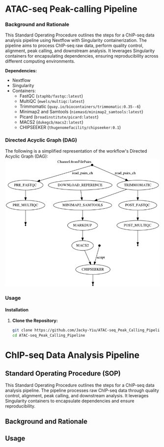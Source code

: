 # ATAC-seq Peak-calling Pipeline

### Background and Rationale
This Standard Operating Procedure outlines the steps for a ChIP-seq data analysis pipeline using Nextflow with Singularity containerization. The pipeline aims to process ChIP-seq raw data, perform quality control, alignment, peak calling, and downstream analysis. It leverages Singularity containers for encapsulating dependencies, ensuring reproducibility across different computing environments.

**Dependencies:**
- Nextflow
- Singularity
- Containers:
  - FastQC (`staphb/fastqc:latest`)
  - MultiQC (`ewels/multiqc:latest`)
  - Trimmomatic (`quay.io/biocontainers/trimmomatic:0.35--6`)
  - Minimap2 and Samtools (`niemasd/minimap2_samtools:latest`)
  - Picard (`broadinstitute/picard:latest`)
  - MACS2 (`dukegcb/macs2:latest`)
  - CHIPSEEKER (`thugenomefacility/chipseeker:0.1`)

### Directed Acyclic Graph (DAG)
The following is a simplified representation of the workflow's Directed Acyclic Graph (DAG):
![DAG](dag.png)

### Usage

#### Installation

1. **Clone the Repository:**
   ```bash
   git clone https://github.com/Jacky-Yiu/ATAC-seq_Peak_Calling_Pipeline.git
   cd ATAC-seq_Peak_Calling_Pipeline
# ChIP-seq Data Analysis Pipeline

## Standard Operating Procedure (SOP)

This Standard Operating Procedure outlines the steps for a ChIP-seq data analysis pipeline. The pipeline processes raw ChIP-seq data through quality control, alignment, peak calling, and downstream analysis. It leverages Singularity containers to encapsulate dependencies and ensure reproducibility.

## Background and Rationale



## Usage


